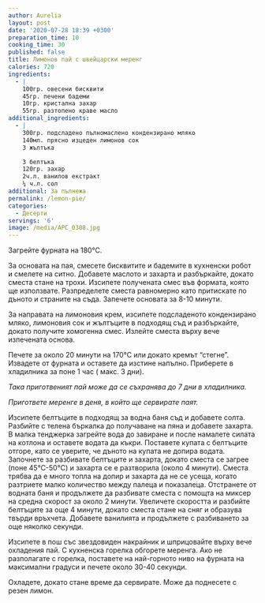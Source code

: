 ```yaml
---
author: Aurelia
layout: post
date: '2020-07-28 18:39 +0300'
preparation_time: 10
cooking_time: 30
published: false
title: Лимонов пай с швейцарски меренг
calories: 720
ingredients:
  - |
    100гр. овесени бисквити
    45гр. печени бадеми
    10гр. кристална захар
    55гр. разтопено краве масло
additional_ingredients:
  - |
    300гр. подсладено пълномаслено кондензирано мляко
    140мл. прясно изцеден лимонов сок
    3 жълтъка

    3 белтъка
    120гр. захар
    2ч.л. ванилов екстракт
    ¼ ч.л. сол
additional: За пълнежа
permalink: /lemon-pie/
categories:
  - Десерти
servings: '6'
image: /media/APC_0308.jpg
---
```

Загрейте фурната на 180°С.

За основата на пая, смесете бисквитите и бадемите в кухненски робот и смелете на ситно. Добавете маслото и захарта и разбъркайте, докато сместа стане на трохи. Изсипете получената смес във формата, която ще използвате. Разпределете сместа равномерно като притискате по дъното и страните на съда. Запечете основата за 8-10 минути. 

За направата на лимоновия крем, изсипете подсладеното кондензирано мляко, лимоновия сок и жълтъците в подходящ съд и разбъркайте, докато получите хомогенна смес. Излейте сместа върху вече изпечената основа.

Печете за около 20 минути на 170°С или докато кремът “стегне”. Извадете от фурната и оставете да изстине напълно. Приберете в хладилника за поне 1 час ( макс. 3 дни).

_Така приготвеният пай може да се съхранява до 7 дни в хладилника._

_Пригответе меренге в деня, в който ще сервирате паят._

Изсипете белтъците в подходящ за водна баня съд и добавете солта. Разбийте с телена бъркалка до получаване на пяна и добавете захарта.
В малка тенджерка загрейте вода до завиране и после намалете силата на котлона и оставете водата да къкри. Поставете купата с белтъците отгоре, като се уверите, че дъното на купата не допира водата. 
Започнете за разбивате белтъците и захарта, докато сместа се загрее (поне 45°С-50°С) и захарта се е разтворила (около 4 минути). Сместа трябва да е много топла на допир и захарта да не се усеща, когато разтриете малко количество между палеца и показалеца. 
Отстранете от водната баня и продължете да разбивате сместа с помощта на миксер на средна скорост за около 2 минути. Увеличете скоростта и разбийте белтъците за още 4 минути, докато сместа стане на сняг и образува твърди връхчета. Добавете ванилията и продължете с разбиването за още няколко секунди.


Изсипете в пош със звездовиден накрайник и шприцовайте върху вече охладения пай. С кухненска горелка обгорете меренга. 
Ако не разполагате с горелка, поставете на най-горното ниво на фурната  на максимални градуси и печете около 30-40 секунди.

Охладете, докато стане време да сервирате. Може да поднесете с резен лимон.
